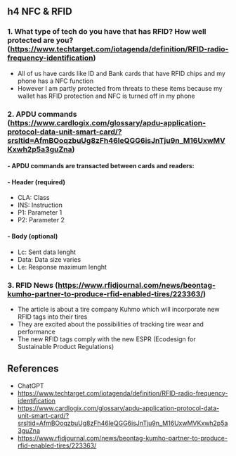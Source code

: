 ## h4 NFC & RFID

### 1. What type of tech do you have that has RFID? How well protected are you? (https://www.techtarget.com/iotagenda/definition/RFID-radio-frequency-identification)
- All of us have cards like ID and Bank cards that have RFID chips and my phone has a NFC function
- However I am partly protected from threats to these items because my wallet has RFID protection and NFC is turned off in my phone

### 2. APDU commands (https://www.cardlogix.com/glossary/apdu-application-protocol-data-unit-smart-card/?srsltid=AfmBOoqzbuUg8zFh46leQGG6isJnTju9n_M16UxwMVKxwh2p5a3guZna)
#### - APDU commands are transacted between cards and readers:
#### - Header (required)
- CLA: Class
- INS: Instruction
- P1: Parameter 1
- P2: Parameter 2

#### - Body (optional)
- Lc: Sent data lenght
- Data: Data size varies
- Le: Response maximum lenght

### 3. RFID News (https://www.rfidjournal.com/news/beontag-kumho-partner-to-produce-rfid-enabled-tires/223363/)
- The article is about a tire company Kuhmo which will incorporate new RFID tags into their tires
- They are excited about the possibilities of tracking tire wear and performance
- The new RFID tags comply with the new ESPR (Ecodesign for Sustainable Product Regulations)


## References
- ChatGPT
- https://www.techtarget.com/iotagenda/definition/RFID-radio-frequency-identification
- https://www.cardlogix.com/glossary/apdu-application-protocol-data-unit-smart-card/?srsltid=AfmBOoqzbuUg8zFh46leQGG6isJnTju9n_M16UxwMVKxwh2p5a3guZna
- https://www.rfidjournal.com/news/beontag-kumho-partner-to-produce-rfid-enabled-tires/223363/
